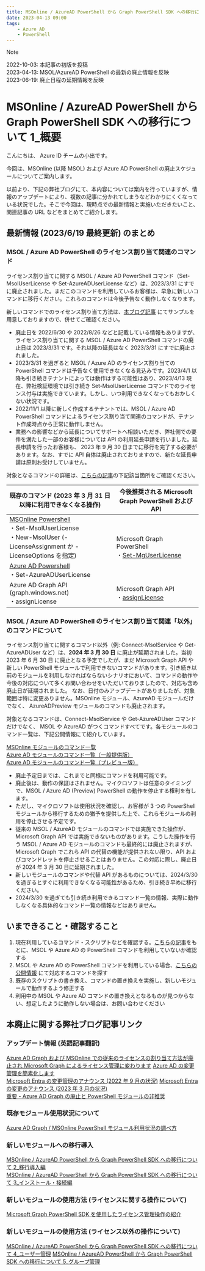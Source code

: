 ```yaml
---
title: MSOnline / AzureAD PowerShell から Graph PowerShell SDK への移行について 1_概要
date: 2023-04-13 09:00
tags:
    - Azure AD
    - PowerShell
---
```


> [!NOTE]
> 2022-10-03: 本記事の初版を投稿  
> 2023-04-13: MSOL/AzureAD PowerShell の最新の廃止情報を反映  
> 2023-06-19: 廃止日程の延期情報を反映

# MSOnline / AzureAD PowerShell から Graph PowerShell SDK への移行について 1_概要

こんにちは、 Azure ID チームの小出です。

今回は、MSOnline (以降 MSOL) および Azure AD PowerShell の廃止スケジュールについてご案内します。

以前より、下記の弊社ブログにて、本内容については案内を行っていますが、情報のアップデートにより、複数の記事に分かれてしまうなどわかりにくくなっている状況でした。そこで今回は、現時点での最新情報と実施いただきたいこと、関連記事の URL などをまとめてご紹介します。

## 最新情報 (2023/6/19 最終更新) のまとめ

### MSOL / Azure AD PowerShell のライセンス割り当て関連のコマンド

ライセンス割り当てに関する MSOL / Azure AD PowerShell コマンド（Set-MsolUserLicense や Set-AzureADUserLicense など）は、2023/3/31 にすでに廃止されました。まだこのコマンドを利用しているお客様は、早急に新しいコマンドに移行ください。これらのコマンドは今後予告なく動作しなくなります。

新しいコマンドでのライセンス割り当て方法は、[本ブログ記事](https://jpazureid.github.io/blog/azure-active-directory/operating-license-with-microsoft-graph/) にてサンプルを用意しておりますので、併せてご確認ください。

- 廃止日を 2022/6/30 や 2022/8/26 などと記載している情報もありますが、ライセンス割り当てに関する MSOL / Azure AD PowerShell コマンドの廃止日は 2023/3/31 です。それ以降の延長はなく 2023/3/31 にすでに廃止されました。
- 2023/3/31 を過ぎると MSOL / Azure AD のライセンス割り当ての PowerShell コマンドは予告なく使用できなくなる見込みです。2023/4/1 以降も引き続きテナントによっては動作はする可能性はあり、2023/4/13 現在、弊社検証環境では引き続き Set-MsolUserLicense コマンドでのライセンス付与は実施できています。しかし、いつ利用できなくなってもおかしくない状況です。
- 2022/11/1 以降に新しく作成するテナントでは、MSOL / Azure AD PowerShell コマンドによるライセンス割り当て関連のコマンドが、テナント作成時点から正常に動作しません。
- 業務への影響などから延長についてサポートへ相談いただき、弊社側での要件を満たした一部のお客様については API の利用延長申請を行いました。延長申請を行ったお客様も、 2023 年 9 月 30 日までに移行を完了する必要があります。なお、すでに API 自体は廃止されておりますので、新たな延長申請は原則お受けしていません。

対象となるコマンドの詳細は、[こちらの記事](https://jpazureid.github.io/blog/azure-active-directory/migrate-your-apps-to-access-the-license-managements/)の下記該当箇所をご確認ください。

<table>
  <thead>
    <tr>
      <th>既存のコマンド (2023 年 3 月 31 日以降に利用できなくなる操作)</th>
      <th>今後推奨される Microsoft Graph PowerShell および API</th>
    </tr>
  </thead>
  <tbody>
    <tr>
      <td><a href ="https://docs.microsoft.com/ja-jp/powershell/module/msonline/?view=azureadps-1.0" target="_blank">MSOnline Powershell</a>
      <br/>・Set-MsolUserLicense
      <br/>・New-MsolUser (-LicenseAssignment か -LicenseOptions を指定)</td>
      <td rowspan="2">Microsoft Graph PowerShell
      <br/>・<a href="https://docs.microsoft.com/ja-jp/powershell/module/microsoft.graph.users.actions/set-mguserlicense?view=graph-powershell-1.0" target="_blank">Set-MgUserLicense</a>
      </td>
    </tr>
    <tr>
      <td><a href="https://docs.microsoft.com/en-us/powershell/azure/active-directory/overview?view=azureadps-2.0">Azure AD Powershell</a>
      <br/>・Set-AzureADUserLicense
      </td>
    </tr>
    <tr>
      <td>Azure AD Graph API (graph.windows.net)
      <br/>・assignLicense</td>
      <td>Microsoft Graph API
      <br/>・<a href="https://docs.microsoft.com/ja-jp/graph/api/user-assignlicense?view=graph-rest-1.0&tabs=http">assignLicense</a></td>
    </tr>	
  </tbody>
</table>

### MSOL / Azure AD PowerShell のライセンス割り当て関連「以外」のコマンドについて

ライセンス割り当てに関するコマンド以外（例: Connect-MsolService や Get-AzureADUser など）は、**2024 年 3 月 30 日** に廃止が延期されました。当初 2023 年 6 月 30 日 に廃止となる予定でしたが、まだ Microsoft Graph API や新しい PowerShell モジュールで利用できないコマンドがあります。引き続き以前のモジュールを利用しなければならないシナリオにおいて、コマンドの動作や今後の対応について多くお問い合わせをいただいておりましたので、対応も含め廃止日が延期されました。
なお、日付のみアップデートがありましたが、対象範囲は特に変更ありません。MSOnline モジュール、AzureAD モジュールだけでなく、 AzureADPreview モジュールのコマンドも廃止されます。

対象となるコマンドは、Connect-MsolService や Get-AzureADUser コマンドだけでなく、 MSOL や AzureAD がつくコマンドすべてです。各モジュールのコマンド一覧は、下記公開情報にて紹介しています。

[MSOnline モジュールのコマンド一覧](https://learn.microsoft.com/ja-jp/powershell/module/msonline/?view=azureadps-1.0#msonline)  
[Azure AD モジュールのコマンド一覧（一般提供版）](https://learn.microsoft.com/en-us/powershell/module/azuread/?view=azureadps-2.0&preserve-view=true)  
[Azure AD モジュールのコマンド一覧（プレビュー版）](https://learn.microsoft.com/en-us/powershell/module/azuread/?view=azureadps-2.0-preview&preserve-view=true)

- 廃止予定日までは、これまでと同様にコマンドを利用可能です。
- 廃止後は、動作の保証はされません。マイクロソフトは任意のタイミングで、MSOL / Azure AD (Preview) PowerShell の動作を停止する権利を有します。
- ただし、マイクロソフトは使用状況を確認し、お客様が 3 つの PowerShell モジュールから移行するための猶予を提供した上で、これらモジュールの利用を停止させる予定です。
- 従来の MSOL / AzureAD モジュールのコマンドでは実施できた操作が、Microsoft Graph API では実施できないものがあります。こうした操作を行う MSOL / Azure AD モジュールのコマンドも最終的には廃止されますが、Microsoft Graph でこれら API の代替の機能が提供されない限り、API およびコマンドレットを停止させることはありません。この対応に際し、廃止日が 2024 年 3 月 30 日に延期されました。
- 新しいモジュールのコマンドや代替 API があるものについては、2024/3/30 を過ぎるとすぐに利用できなくなる可能性があるため、引き続き早めに移行ください。
- 2024/3/30 を過ぎても引き続き利用できるコマンド一覧の情報、実際に動作しなくなる具体的なコマンド一覧の情報などはありません。

## いまできること・確認すること

1. 現在利用しているコマンド・スクリプトなどを確認する。[こちらの記事](https://jpazureid.github.io/blog/azure-active-directory/how-to-determine-depreacated-azuread-msol/)をもとに、MSOL や Azure AD の PowerShell コマンドを利用していないか確認する
2. MSOL や Azure AD の PowerShell コマンドを利用している場合、[こちらの公開情報](https://docs.microsoft.com/en-us/powershell/microsoftgraph/azuread-msoline-cmdlet-map?view=graph-powershell-1.0) にて対応するコマンドを探す
3. 既存のスクリプトの書き換え、コマンドの置き換えを実施し、新しいモジュールで動作するよう修正する
4. 利用中の MSOL や Azure AD コマンドの置き換えとなるものが見つからない、想定したように動作しない場合は、お問い合わせください

##  本廃止に関する弊社ブログ記事リンク

### アップデート情報 (英語記事翻訳)

[Azure AD Graph および MSOnline での従来のライセンスの割り当て方法が廃止され Microsoft Graph によるライセンス管理に変わります](https://jpazureid.github.io/blog/azure-active-directory/migrate-your-apps-to-access-the-license-managements/)
[Azure AD の変更管理を簡素化します](https://jpazureid.github.io/blog/azure-active-directory/azure-ad-change-management-simplified/)  
[Microsoft Entra の変更管理のアナウンス (2022 年 9 月の状況)](https://jpazureid.github.io/blog/azure-active-directory/Microsoft-Entra-change-announcements-September-2022-train/#Azure-AD%E3%80%81Azure-AD-Preview%E3%80%81MSOnline-PowerShell-%E3%81%AE%E5%BB%83%E6%AD%A2%E3%81%AB%E3%81%A4%E3%81%84%E3%81%A6)
[Microsoft Entra の変更のアナウンス (2023 年 3 月の状況)](https://jpazureid.github.io/blog/azure-active-directory/microsoft-entra-change-announcements-march-2023-train/)  
[重要 - Azure AD Graph の廃止と PowerShell モジュールの非推奨](https://jpazureid.github.io/blog/azure-active-directory/important-azure-ad-graph-retirement-and-powershell-module/)  

### 既存モジュール使用状況について

[Azure AD Graph / MSOnline PowerShell モジュール利用状況の調べ方](https://jpazureid.github.io/blog/azure-active-directory/how-to-determine-depreacated-azuread-msol/)

### 新しいモジュールへの移行導入

[MSOnline / AzureAD PowerShell から Graph PowerShell SDK への移行について 2_移行導入編](https://jpazureid.github.io/blog/azure-active-directory/azuread-module-retirement2/)  
[MSOnline / AzureAD PowerShell から Graph PowerShell SDK への移行について 3_インストール・接続編](https://jpazureid.github.io/blog/azure-active-directory/azuread-module-retirement3/)

### 新しいモジュールの使用方法 (ライセンスに関する操作について)

[Microsoft Graph PowerShell SDK を使用したライセンス管理操作の紹介](https://jpazureid.github.io/blog/azure-active-directory/operating-license-with-microsoft-graph/)

### 新しいモジュールの使用方法 (ライセンス以外の操作について)

[MSOnline / AzureAD PowerShell から Graph PowerShell SDK への移行について 4_ユーザー管理](https://jpazureid.github.io/blog/azure-active-directory/azuread-module-retirement4/)
[MSOnline / AzureAD PowerShell から Graph PowerShell SDK への移行について 5_グループ管理](https://jpazureid.github.io/blog/azure-active-directory/azuread-module-retirement5/)
